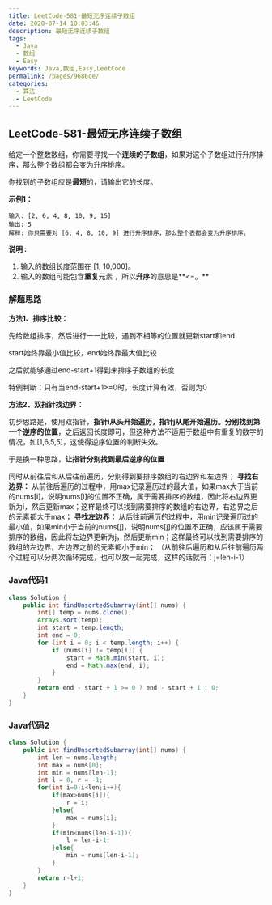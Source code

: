 ```yaml
---
title: LeetCode-581-最短无序连续子数组
date: 2020-07-14 10:03:46
description: 最短无序连续子数组
tags: 
  - Java
  - 数组
  - Easy
keywords: Java,数组,Easy,LeetCode
permalink: /pages/9686ce/
categories: 
  - 算法
  - LeetCode
---
```


## LeetCode-581-最短无序连续子数组

给定一个整数数组，你需要寻找一个**连续的子数组**，如果对这个子数组进行升序排序，那么整个数组都会变为升序排序。

你找到的子数组应是**最短**的，请输出它的长度。

<!--more-->

**示例1：**

```
输入: [2, 6, 4, 8, 10, 9, 15]
输出: 5
解释: 你只需要对 [6, 4, 8, 10, 9] 进行升序排序，那么整个表都会变为升序排序。
```

**说明 :**

1. 输入的数组长度范围在 [1, 10,000]。
2. 输入的数组可能包含**重复**元素 ，所以**升序**的意思是**<=。**

### 解题思路

**方法1、排序比较：**

先给数组排序，然后进行一一比较，遇到不相等的位置就更新start和end

start始终靠最小值比较，end始终靠最大值比较

之后就能够通过end-start+1得到未排序子数组的长度

特例判断：只有当end-start+1>=0时，长度计算有效，否则为0

**方法2、双指针找边界：**

初步思路是，使用双指针，**指针i从头开始遍历，指针j从尾开始遍历。分别找到第一个逆序的位置**，之后返回长度即可，但这种方法不适用于数组中有重复的数字的情况，如[1,6,5,5]，这使得逆序位置的判断失效。

于是换一种思路，**让指针分别找到最后逆序的位置**

同时从前往后和从后往前遍历，分别得到要排序数组的右边界和左边界；
**寻找右边界：**
从前往后遍历的过程中，用max记录遍历过的最大值，如果max大于当前的nums[i]，说明nums[i]的位置不正确，属于需要排序的数组，因此将右边界更新为i，然后更新max；这样最终可以找到需要排序的数组的右边界，右边界之后的元素都大于max；
**寻找左边界：**
从后往前遍历的过程中，用min记录遍历过的最小值，如果min小于当前的nums[j]，说明nums[j]的位置不正确，应该属于需要排序的数组，因此将左边界更新为j，然后更新min；这样最终可以找到需要排序的数组的左边界，左边界之前的元素都小于min；
（从前往后遍历和从后往前遍历两个过程可以分两次循环完成，也可以放一起完成，这样的话就有：j=len-i-1）

### Java代码1


```java
class Solution {
    public int findUnsortedSubarray(int[] nums) {
        int[] temp = nums.clone();
        Arrays.sort(temp);
        int start = temp.length;
        int end = 0;
        for (int i = 0; i < temp.length; i++) {
            if (nums[i] != temp[i]) {
                start = Math.min(start, i);
                end = Math.max(end, i);
            }
        }
        return end - start + 1 >= 0 ? end - start + 1 : 0;
    }
}
```

### Java代码2

```java
class Solution {
    public int findUnsortedSubarray(int[] nums) {
        int len = nums.length;
        int max = nums[0];
        int min = nums[len-1];
        int l = 0, r = -1;
        for(int i=0;i<len;i++){
            if(max>nums[i]){
                r = i;
            }else{
                max = nums[i];
            }
            if(min<nums[len-i-1]){
                l = len-i-1;
            }else{
                min = nums[len-i-1];
            }
        }
        return r-l+1;
    }
}
```



